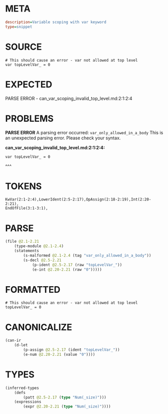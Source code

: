 # META
~~~ini
description=Variable scoping with var keyword
type=snippet
~~~
# SOURCE
~~~roc
# This should cause an error - var not allowed at top level
var topLevelVar_ = 0
~~~
# EXPECTED
PARSE ERROR - can_var_scoping_invalid_top_level.md:2:1:2:4
# PROBLEMS
**PARSE ERROR**
A parsing error occurred: `var_only_allowed_in_a_body`
This is an unexpected parsing error. Please check your syntax.

**can_var_scoping_invalid_top_level.md:2:1:2:4:**
```roc
var topLevelVar_ = 0
```
^^^


# TOKENS
~~~zig
KwVar(2:1-2:4),LowerIdent(2:5-2:17),OpAssign(2:18-2:19),Int(2:20-2:21),
EndOfFile(3:1-3:1),
~~~
# PARSE
~~~clojure
(file @2.1-2.21
	(type-module @2.1-2.4)
	(statements
		(s-malformed @2.1-2.4 (tag "var_only_allowed_in_a_body"))
		(s-decl @2.5-2.21
			(p-ident @2.5-2.17 (raw "topLevelVar_"))
			(e-int @2.20-2.21 (raw "0")))))
~~~
# FORMATTED
~~~roc
# This should cause an error - var not allowed at top level
topLevelVar_ = 0
~~~
# CANONICALIZE
~~~clojure
(can-ir
	(d-let
		(p-assign @2.5-2.17 (ident "topLevelVar_"))
		(e-num @2.20-2.21 (value "0"))))
~~~
# TYPES
~~~clojure
(inferred-types
	(defs
		(patt @2.5-2.17 (type "Num(_size)")))
	(expressions
		(expr @2.20-2.21 (type "Num(_size)"))))
~~~
